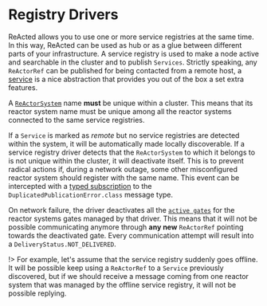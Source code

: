 # Registry Drivers

ReActed allows you to use one or more service registries at the same time. 
In this way, ReActed can be used as hub or as a glue between different parts of your infrastructure. 
A service registry is used to make a node active and searchable in the cluster and to publish `Services`. 
Strictly speaking, any `ReActorRef` can be published for being contacted from a remote host, 
a [service](/services.md) is a nice abstraction that provides you out of the box a set extra features.

A [`ReActorSystem`](/reactor_system.md) name **must** be unique within a cluster. This means that its reactor system name
must be unique among all the reactor systems connected to the same service registries.

If a `Service` is marked as *remote* but no service registries are detected within the system, it will be automatically
made locally discoverable. If a service registry driver detects that the `ReActorSystem` to which it belongs to is not unique
within the cluster, it will deactivate itself. This is to prevent radical actions if, during a network outage, some other
misconfigured reactor system should register with the same name. This event can be intercepted with a [typed subscription](/subscriptions.md)
to the `DuplicatedPublicationError.class` message type.

On network failure, the driver deactivates all the [`active gates`](/channel_drivers/README.md) for the reactor systems gates managed by that driver.
This means that it will not be possible communicating anymore through **any new** `ReActorRef` pointing towards the deactivated gate. Every communication
attempt will result into a `DeliveryStatus.NOT_DELIVERED`.

!> For example, let's assume that the service registry suddenly goes offline. It will be possible keep using a `ReActorRef` to
a `Service` previously discovered, but if we should receive a message coming from one reactor system that was managed by the
offline service registry, it will not be possible replying.  



